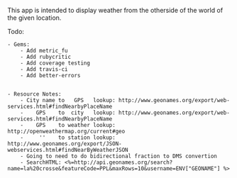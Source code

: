 
This app is intended to display weather from the otherside of the world of the given location.


Todo:

    - Gems: 
        - Add metric_fu
        - Add rubycritic
        - Add coverage testing
        - Add travis-ci
        - Add better-errors


    - Resource Notes:
        - City name to   GPS   lookup: http://www.geonames.org/export/web-services.html#findNearbyPlaceName
        -    GPS    to  city   lookup: http://www.geonames.org/export/web-services.html#findNearbyPlaceName
        -    GPS    to weather lookup: http://openweathermap.org/current#geo
        -     ''    to station lookup: http://www.geonames.org/export/JSON-webservices.html#findNearByWeatherJSON
        - Going to need to do bidirectional fraction to DMS convertion
        - SearchHTML: <%=http://api.geonames.org/search?name=la%20crosse&featureCode=PPL&maxRows=10&username=ENV["GEONAME"] %>